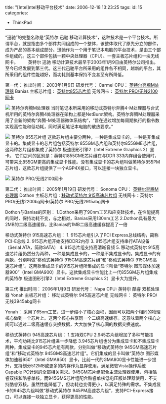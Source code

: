 title: "[Intel]ntel移动平台技术"
date: 2006-12-18 13:23:25
tags:
id: 15
categories:
  - ThinkPad
---

“迅驰”的完整名称是“英特尔 迅驰 移动计算技术”，这种技术是一个平台技术。所谓平台，就是指由多个部件共同组成的一个整体，该整体取代了原先分立的部件，成为产品的基本组成部分。迅驰作为一个用于笔记本电脑的平台技术，是由三个部件组成的。这三个部件包括一颗中央处理器（CPU）、一套主板芯片组和一块无线网卡。
　　英特尔 迅驰 移动计算技术最早于2003年1月9日由英特尔公司推出。至今已经发展到第三代。这三代迅驰平台所采用的组件各不相同，越新的平台，其所采用的组件性能越好，而功耗则基本保持不变甚至有所降低。

第一代：
    推出时间： 2003年1月9日
    研发代号： Carmel
    CPU： [英特尔奔腾M处理器](http://www.intel.com/cd/products/services/apac/zho/notebook/processors/85250.htm)  Banias
    主板芯片组： [英特尔855芯片组](http://www.intel.com/design/chipsets/mobile/855_fam.htm)
    无线网卡： [英特尔 PRO/无线2100网卡](http://www.intel.com/cd/products/services/apac/zho/notebook/85130.htm)

![](/images/)
英特尔奔腾M处理器
   当时笔记本所采用的移动式英特尔奔腾4-M处理器与台式机所用的英特尔奔腾4处理器在架构上都是NetBurst架构。英特尔奔腾M处理器采用了全新的架构“奔腾-M处理器微体系结构”，“旨在通过增加每周期执行的指令数实现高性能和低功耗，同时满足笔记本电脑的散热要求。”

![](/images/)
英特尔 855芯片组
   这款芯片组主要分两种，一种是集成显卡的，一种是非集成显卡的。集成显卡的芯片组包括英特尔 855GM芯片组和英特尔855GME芯片组，这两种芯片组都集成了英特尔 极速图形引擎2（Intel  Extreme Graphics 2）显卡。
它们之间的区别是：英特尔855GME芯片组在与DDR 333内存组合使用时，可带来比855GM更高的集成显卡性能。没有集成显卡的芯片组叫做英特尔855PM 芯片组，这款芯片组提供了一个AGP4X接口，可以连接一块独立显卡。

![](/images/)
英特尔 PRO/无线2100网卡

第二代：
   推出时间： 2005年1月19日
   研发代号： Sonoma
   CPU： [英特尔奔腾M处理器](http://www.intel.com/cd/products/services/apac/zho/notebook/processors/85250.htm)  Dothon
   主板芯片组：[移动式英特尔 915高速芯片组](http://www.intel.com/cd/products/services/apac/zho/notebook/chipsets/198447.htm)
   无线网卡：英特尔 PRO/无线2200bg网卡/英特尔 PRO/无线2915abg网卡

Dothon与Banias的区别：
   1.Dothon采用了90nm工艺和应变硅技术，在性能提高的同时，保持功耗不变，与之相对，Banias采用130nm工艺
   2.Dothon具有最大2MB的二级高速缓存，比Banias的1MB二级高速缓存提高了一倍

移动式英特尔 915高速芯片组：
   1\. 915芯片组引入了PCI Express总线结构，简称PCI-E总线
   2\. 915芯片组开始支持DDR2内存
   3\. 915芯片组支持串行ATA设备（Serial ATA，简称SATA）
   4\. 915芯片组支持高清晰音频
   5\. 移动式英特尔 915高速芯片组仍然分为两种，一种是集成显卡的，一种是不集成显卡的。集成显卡的有两款，分别叫做“移动式英特尔 915GM高速芯片组”和“移动式英特尔 915GMS高速芯片组”。这两款集成显卡的915芯片组所集成的显卡叫做“英特尔 图形媒体加速器900”（Intel  GMA900）显卡。这款集成显卡性能比上一代855GM芯片组集成的英特尔 极速图形引擎2（Intel  Extreme Graphics 2）显卡大为提升。

第三代
   推出时间： 2006年1月9日
   研发代号： Napa
   CPU:  英特尔 酷睿 双核处理器 Yonah
   主板芯片组： 移动式英特尔 945高速芯片组
   无线网卡： 英特尔 PRO/无线3945abg网卡

Yonah：
   采用了65nm工艺，进一步缩小了核心面积，因而可以把两个相同的物理核心做到一个芯片上。这两个核心共享同一个二级高速缓存。这意味着两个核心之间可以通过二级高速缓存交换数据，大大加快了核心间的数据交换速度。

移动式英特尔 945高速芯片组：
   1.支持双CPU
   2.945芯片组增加了多种节能技术，平均功耗比915芯片组进一步降低
   3.945芯片组也分为集成显卡和不集成显卡两种。集成显卡的945芯片组有两款，分别叫做“移动式英特尔 945GM高速芯片组”和“移动式英特尔 945GMS高速芯片组”。它们集成的显卡叫做“英特尔 图形媒体加速器950”（Intel  GMA950）显卡，比前一代的GMA900显卡性能进一步提升，支持划分512MB或更多的内存作为显存使用，满足微软Vista操作系统Capable PC计划的全部相关需求。945GM芯片组配合主流处理器使用，包括酷睿双核和酷睿单核，而945GMS芯片组配合酷睿单核低电压版处理器使用，不支持酷睿双核。虽然性能降低了，但功耗也变得更小，以满足特殊的需求。不集成显卡的945芯片组叫做“移动式英特尔 945PM高速芯片组”，支持PCI-Express接口，可以连接一块独立显卡，获得更高的性能。